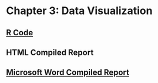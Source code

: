 # Chapter 3: Data Visualization

## [R Code](https://github.com/englands/R/blob/main/Data%20Mining%20for%20Business%20Analytics/Chapter%203%3A%20Data%20Visualization/Chapter%203%20Figures%20Code.R)

## HTML Compiled Report

## [Microsoft Word Compiled Report](https://github.com/englands/R/blob/main/Data%20Mining%20for%20Business%20Analytics/Chapter%203%3A%20Data%20Visualization/Chapter-3-Figures-Code.docx)
